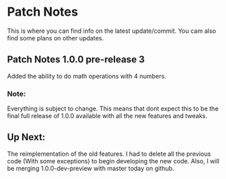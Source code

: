 # Patch Notes
This is where you can find info on the latest update/commit.
You cam also find some plans on other updates.
## Patch Notes 1.0.0 pre-release 3
Added the ability to do math operations with 4 numbers.
### Note:
Everything is subject to change. This means that dont expect this to be the final full release of 1.0.0 available with all the new features and tweaks.
## Up Next:
The reimplementation of the old features. I had to delete all the previous code (With some exceptions) to begin developing the new code. Also, I will be merging 1.0.0-dev-preview with master today on github.